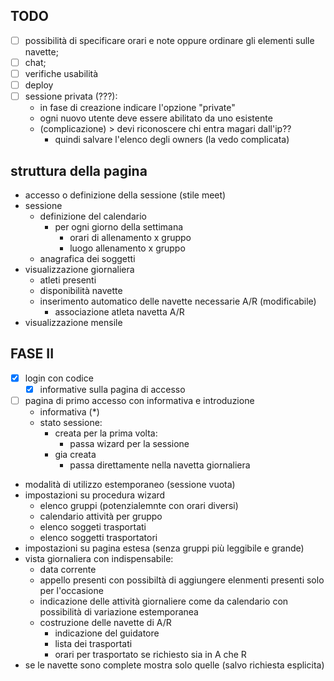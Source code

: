 ## TODO

- [ ] possibilità di specificare orari e note oppure ordinare gli elementi sulle navette;
- [ ] chat;
- [ ] verifiche usabilità
- [ ] deploy
- [ ] sessione privata (???):
  - in fase di creazione indicare l'opzione "private"
  - ogni nuovo utente deve essere abilitato da uno esistente
  - (complicazione) > devi riconoscere chi entra magari dall'ip??
    - quindi salvare l'elenco degli owners (la vedo complicata)


## struttura della pagina

- accesso o definizione della sessione (stile meet)
- sessione
  - definizione del calendario
    - per ogni giorno della settimana
      - orari di allenamento x gruppo
      - luogo allenamento x gruppo
  - anagrafica dei soggetti
- visualizzazione giornaliera
  - atleti presenti
  - disponibilità navette
  - inserimento automatico delle navette necessarie A/R (modificabile)
    - associazione atleta navetta A/R
- visualizzazione mensile


## FASE II

- [x] login con codice
  - [x] informative sulla pagina di accesso
 
- [ ] pagina di primo accesso con informativa e introduzione
  - informativa (*)
  - stato sessione:
    - creata per la prima volta:
      - passa wizard per la sessione
    - gia creata
      - passa direttamente nella navetta giornaliera


- modalità di utilizzo estemporaneo (sessione vuota)
- impostazioni su procedura wizard
  - elenco gruppi (potenzialemnte con orari diversi)
  - calendario attività per gruppo
  - elenco soggeti trasportati
  - elenco soggetti trasportatori
- impostazioni su pagina estesa (senza gruppi più leggibile e grande)
- vista giornaliera con indispensabile:
  - data corrente
  - appello presenti con possibiltà di aggiungere elenmenti presenti solo per l'occasione
  - indicazione delle attività giornaliere come da calendario con possibilità di variazione estemporanea
  - costruzione delle navette di A/R
    - indicazione del guidatore
    - lista dei trasportati
    - orari per trasportato se richiesto sia in A che R
- se le navette sono complete mostra solo quelle (salvo richiesta esplicita)

